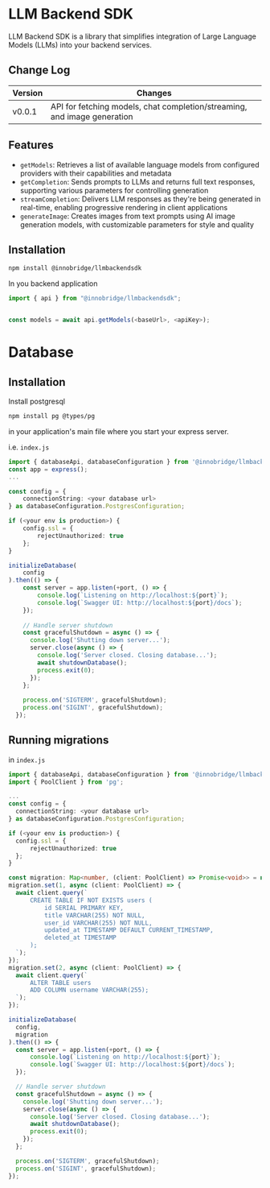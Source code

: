 # LLM Backend SDK
LLM Backend SDK is a library that simplifies integration of Large Language Models (LLMs) into your backend services.

## Change Log
| Version | Changes |
|---------|---------|
| v0.0.1  | API for fetching models, chat completion/streaming, and image generation |

## Features
- `getModels`: Retrieves a list of available language models from configured providers with their capabilities and metadata
- `getCompletion`: Sends prompts to LLMs and returns full text responses, supporting various parameters for controlling generation
- `streamCompletion`: Delivers LLM responses as they're being generated in real-time, enabling progressive rendering in client applications
- `generateImage`: Creates images from text prompts using AI image generation models, with customizable parameters for style and quality


## Installation
```bash
npm install @innobridge/llmbackendsdk
```

In you backend application
```typescript
import { api } from "@innobridge/llmbackendsdk";


const models = await api.getModels(<baseUrl>, <apiKey>);
```

# Database

## Installation
Install postgresql
```bash
npm install pg @types/pg 
```
in your application's main file where you start your express server.

i.e. `index.js`
```typescript
import { databaseApi, databaseConfiguration } from '@innobridge/llmbackendsdk';
const app = express();
...

const config = {
    connectionString: <your database url>
} as databaseConfiguration.PostgresConfiguration;

if (<your env is production>) {
    config.ssl = {
        rejectUnauthorized: true
    };
}

initializeDatabase(
    config
).then(() => {
    const server = app.listen(+port, () => {
        console.log(`Listening on http://localhost:${port}`);
        console.log(`Swagger UI: http://localhost:${port}/docs`);
    });
  
    // Handle server shutdown
    const gracefulShutdown = async () => {
      console.log('Shutting down server...');
      server.close(async () => {
        console.log('Server closed. Closing database...');
        await shutdownDatabase();
        process.exit(0);
      });
    };
  
    process.on('SIGTERM', gracefulShutdown);
    process.on('SIGINT', gracefulShutdown);
  });
  ```

  ## Running migrations
  in `index.js`
  ```typescript
  import { databaseApi, databaseConfiguration } from '@innobridge/llmbackendsdk';
  import { PoolClient } from 'pg';

  ...
  const config = {
    connectionString: <your database url>
} as databaseConfiguration.PostgresConfiguration;

if (<your env is production>) {
    config.ssl = {
        rejectUnauthorized: true
    };
}

const migration: Map<number, (client: PoolClient) => Promise<void>> = new Map();
migration.set(1, async (client: PoolClient) => {
    await client.query(`
        CREATE TABLE IF NOT EXISTS users (
            id SERIAL PRIMARY KEY,
            title VARCHAR(255) NOT NULL,
            user_id VARCHAR(255) NOT NULL,
            updated_at TIMESTAMP DEFAULT CURRENT_TIMESTAMP,
            deleted_at TIMESTAMP
        );
    `);
});
migration.set(2, async (client: PoolClient) => {
    await client.query(`
        ALTER TABLE users 
        ADD COLUMN username VARCHAR(255);
    `);
});

initializeDatabase(
    config,
    migration
).then(() => {
    const server = app.listen(+port, () => {
        console.log(`Listening on http://localhost:${port}`);
        console.log(`Swagger UI: http://localhost:${port}/docs`);
    });
  
    // Handle server shutdown
    const gracefulShutdown = async () => {
      console.log('Shutting down server...');
      server.close(async () => {
        console.log('Server closed. Closing database...');
        await shutdownDatabase();
        process.exit(0);
      });
    };
  
    process.on('SIGTERM', gracefulShutdown);
    process.on('SIGINT', gracefulShutdown);
  });
  ```